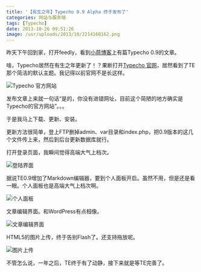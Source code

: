 ```yaml
---
title: '【有生之年】Typecho 0.9 Alpha 终于发布了'
categories: 网站与服务端
tags: [Typecho]
date: 2013-10-26 09:51:26
image: /usr/uploads/2013/10/2214168162.png
---
```

昨天下午回到家，打开feedly，看到[小蒋博客](http://www.zntec.cn/archives/typecho-0-9.html)上有篇Typecho 0.9的文章。

啥，Typecho居然在有生之年更新了！？果断打开[Typecho 官网](http://typecho.org)，居然看到了TE那个简洁的默认主题。我记得以前官网不是长这样。

![Typecho 官方网站](/usr/uploads/2013/10/2214168162.png)

发布文章上来就一句话“是的，你没有进错网址，目前这个简陋的地方确实是Typecho的官方网站”。。。

于是我马上下载、更新、安装。

更新方法很简单，登上FTP删掉admin、var目录和index.php，把0.9版本的这几个文件传上来，然后到后台更新数据库就行。

打开登录页面，我瞬间觉得高端大气上档次。

![登陆界面](/usr/uploads/2013/10/1883541722.png)

据说TE0.9增加了Markdown编辑器，要到个人面板开启。虽然不用，但是还是看一眼。个人面板也是高端大气上档次啊。

![个人面板](/usr/uploads/2013/10/467160611.png)

文章编辑界面。和WordPress有点相像。

![文章编辑界面](/usr/uploads/2013/10/1758541712.png)

HTML5的图片上传，终于告别Flash了。还支持拖放呢。

![图片上传](/usr/uploads/2013/10/1274762080.png)

不管怎么说，一年之后，TE终于有了动静，接下来就是等TE完善了。
